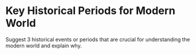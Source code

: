 # Key Historical Periods for Modern World

Suggest 3 historical events or periods that are crucial for understanding the modern world and explain why.